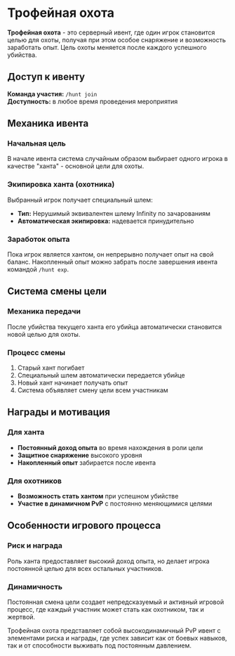 # Трофейная охота

**Трофейная охота** - это серверный ивент, где один игрок становится целью для охоты, получая при этом особое снаряжение и возможность заработать опыт. Цель охоты меняется после каждого успешного убийства.

## Доступ к ивенту

**Команда участия:** `/hunt join`  
**Доступность:** в любое время проведения мероприятия

## Механика ивента

### Начальная цель
В начале ивента система случайным образом выбирает одного игрока в качестве "ханта" - основной цели для охоты.

### Экипировка ханта (охотника)
Выбранный игрок получает специальный шлем:
- **Тип:** Нерушимый эквивалентен шлему Infinity по зачарованиям
- **Автоматическая экипировка:** надевается принудительно

### Заработок опыта
Пока игрок является хантом, он непрерывно получает опыт на свой баланс. Накопленный опыт можно забрать после завершения ивента командой `/hunt exp`.

## Система смены цели

### Механика передачи
После убийства текущего ханта его убийца автоматически становится новой целью для охоты.

### Процесс смены
1. Старый хант погибает
2. Специальный шлем автоматически передается убийце
3. Новый хант начинает получать опыт
4. Система объявляет смену цели всем участникам

## Награды и мотивация

### Для ханта
- **Постоянный доход опыта** во время нахождения в роли цели
- **Защитное снаряжение** высокого уровня
- **Накопленный опыт** забирается после ивента

### Для охотников
- **Возможность стать хантом** при успешном убийстве
- **Участие в динамичном PvP** с постоянно меняющимися целями

## Особенности игрового процесса

### Риск и награда
Роль ханта предоставляет высокий доход опыта, но делает игрока постоянной целью для всех остальных участников.

### Динамичность
Постоянная смена цели создает непредсказуемый и активный игровой процесс, где каждый участник может стать как охотником, так и жертвой.

Трофейная охота представляет собой высокодинамичный PvP ивент с элементами риска и награды, где успех зависит как от боевых навыков, так и от способности выживать под постоянным давлением.